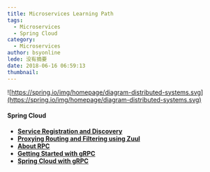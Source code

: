```yaml
---
title: Microservices Learning Path
tags:
  - Microservices
  - Spring Cloud
category:
  - Microservices
author: bsyonline
lede: 没有摘要
date: 2018-06-16 06:59:13
thumbnail:
---
```


![https://spring.io/img/homepage/diagram-distributed-systems.svg](https://spring.io/img/homepage/diagram-distributed-systems.svg)

#### Spring Cloud
* **[Service Registration and Discovery](../../../../2018/06/16/service-registration-and-discovery/)**
* **[Proxying Routing and Filtering using Zuul](../../../../2018/06/17/proxying-routing-and-filtering-using-zuul/)**
* **[About RPC](../../../../2018/05/18/about-rpc/)**
* **[Getting Started with gRPC](../../../../2018/06/09/getting-started-with-grpc/)**
* **[Spring Cloud with gRPC](../../../../2018/06/09/spring-cloud-with-grpc/)**


[]()
[]()
[]()